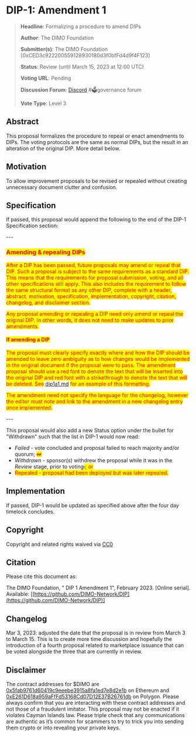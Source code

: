 # DIP-1: Amendment 1

> **Headline**: Formalizing a procedure to amend DIPs
>
> **Author**: The DIMO Foundation
>
> **Submitter(s)**: The DIMO Foundation \[0xCED3c922200559128930180d3f0bfFd4d9f4F123]
>
> **Status**: Review (until March 15, 2023 at 12:00 UTC)
>
> **Voting URL**: Pending
>
> **Discussion Forum**: [Discord](https://chat.dimo.zone) #🗳️governance forum
>
> **Vote Type**: Level 3

## Abstract

This proposal formalizes the procedure to repeal or enact amendments to DIPs. The voting protocols are the same as normal DIPs, but the result in an alteration of the original DIP. More detail below.

## Motivation

To allow improvement proposals to be revised or repealed without creating unnecessary document clutter and confusion.

## Specification

If passed, this proposal would append the following to the end of the DIP-1 Specification section:&#x20;

\---

### <mark style="color:red;">**Amending & repealing DIPs**</mark>

<mark style="color:red;">After a DIP has been passed, future proposals may amend or repeal that DIP. Such a proposal is subject to the same requirements as a standard DIP. This means that the requirements for proposal submission, voting, and all other specifications still apply. This also includes the requirement to follow the same structural format as any other DIP, complete with a header, abstract, motivation, specification, implementation, copyright, citation, changelog, and disclaimer section.</mark>

<mark style="color:red;">Any proposal amending or repealing a DIP need only amend or repeal the original DIP. In other words, it does not need to make updates to prior amendments.</mark>

#### <mark style="color:red;">If amending a DIP</mark>

<mark style="color:red;">The proposal must clearly specify exactly where and how the DIP should be amended to leave zero ambiguity as to how changes would be implemented in the original document if the proposal were to pass. The amendment proposal should use a red font to denote the text that will be inserted into the original DIP and red font with a strikethrough to denote the text that will be deleted. See</mark> [dip1a1.md](dip1a1.md "mention") <mark style="color:red;">for an example of this formatting.</mark>

<mark style="color:red;">The amendment need not specify the language for the changelog, however the editor must note and link to the amendment in a new changelog entry once implemented.</mark>&#x20;

\---

This proposal would also add a new Status option under the bullet for "Withdrawn" such that the list in DIP-1 would now read:

* _Failed_ - vote concluded and proposal failed to reach majority and/or quorum; ~~<mark style="color:red;">or</mark>~~
* _Withdrawn_ - sponsor(s) withdrew the proposal while it was in the _Review_ stage, prior to voting~~<mark style="color:red;">.</mark>~~<mark style="color:red;">; or</mark>
* <mark style="color:red;">Repealed - proposal had been deployed but was later repealed.</mark>&#x20;

## Implementation

If passed, DIP-1 would be updated as specified above after the four day timelock concludes.

## Copyright

Copyright and related rights waived via [CC0](https://creativecommons.org/publicdomain/zero/1.0)

## Citation

Please cite this document as:

The DIMO Foundation, " DIP 1 Amendment 1", February 2023. \[Online serial]. Available: \[[https://github.com/DIMO-Network/DIP](https://github.com/DIMO-Network/DIP)]

## Changelog

Mar 3, 2023: adjusted the date that the proposal is in review from March 3 to March 15. This is to create more time discussion and hopefully the introduction of a fourth proposal related to marketplace issuance that can be voted alongside the three that are currently in review.

## Disclaimer

The contract addresses for $DIMO are [0x5fab9761d60419c9eeebe3915a8fa1ed7e8d2e1b](https://etherscan.io/token/0x5fab9761d60419c9eeebe3915a8fa1ed7e8d2e1b) on Ethereum and [0xE261D618a959aFfFd53168Cd07D12E37B26761db](https://polygonscan.com/token/0xE261D618a959aFfFd53168Cd07D12E37B26761db) on Polygon. Please always confirm that you are interacting with these contract addresses and not those of a fraudulent imitator. This proposal may not be enacted if it violates Cayman Islands law. Please triple check that any communications are authentic as it’s common for scammers to try to trick you into sending them crypto or into revealing your private keys.
